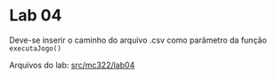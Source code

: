 # Lab 04

Deve-se inserir o caminho do arquivo .csv como parâmetro da função `executaJogo()`

Arquivos do lab: [src/mc322/lab04](src/mc322/lab04)
